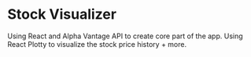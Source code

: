 # Stock Visualizer

Using React and Alpha Vantage API to create core part of the app. Using React Plotty to visualize the stock price history + more.
